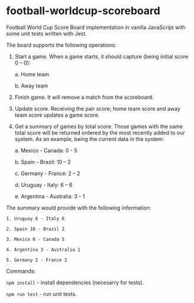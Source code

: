 # football-worldcup-scoreboard

Football World Cup Score Board implementation in vanilla JavaScript with some unit tests written with Jest.

The board supports the following operations:
1. Start a game. When a game starts, it should capture (being initial score 0 – 0):

    a. Home team

    b. Away team

2. Finish game. It will remove a match from the scoreboard.

3. Update score. Receiving the pair score; home team score and away team score
updates a game score.

4. Get a summary of games by total score. Those games with the same total score will
be returned ordered by the most recently added to our system.
As an example, being the current data in the system:

    a. Mexico - Canada: 0 - 5

    b. Spain - Brazil: 10 – 2

    c. Germany - France: 2 – 2

    d. Uruguay - Italy: 6 – 6

    e. Argentina - Australia: 3 - 1

The summary would provide with the following information:

    1. Uruguay 6 - Italy 6

    2. Spain 10 - Brazil 2

    3. Mexico 0 - Canada 5

    4. Argentina 3 - Australia 1

    5. Germany 2 - France 2

Commands:

`npm install` - install dependencies (necesarry for tests).

`npm run test` - run unit tests.
